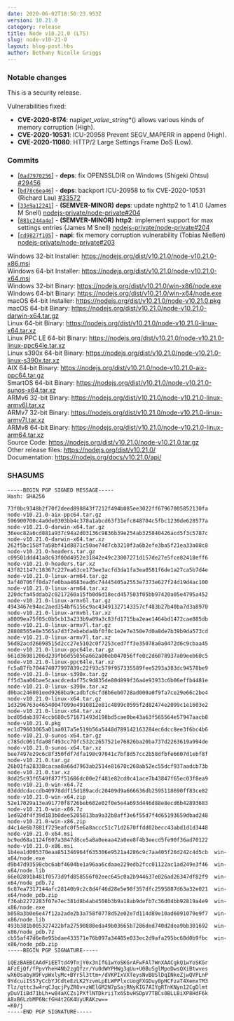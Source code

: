 ```yaml
---
date: 2020-06-02T18:50:23.953Z
version: 10.21.0
category: release
title: Node v10.21.0 (LTS)
slug: node-v10-21-0
layout: blog-post.hbs
author: Bethany Nicolle Griggs
---
```


### Notable changes

This is a security release.

Vulnerabilities fixed:

- **CVE-2020-8174**: napi*get_value_string*\*() allows various kinds of memory corruption (High).
- **CVE-2020-10531**: ICU-20958 Prevent SEGV_MAPERR in append (High).
- **CVE-2020-11080**: HTTP/2 Large Settings Frame DoS (Low).

### Commits

- [[`0ad7970256`](https://github.com/nodejs/node/commit/0ad7970256)] - **deps**: fix OPENSSLDIR on Windows (Shigeki Ohtsu) [#29456](https://github.com/nodejs/node/pull/29456)
- [[`bd78c6ea46`](https://github.com/nodejs/node/commit/bd78c6ea46)] - **deps**: backport ICU-20958 to fix CVE-2020-10531 (Richard Lau) [#33572](https://github.com/nodejs/node/pull/33572)
- [[`33e9a12241`](https://github.com/nodejs/node/commit/33e9a12241)] - **(SEMVER-MINOR)** **deps**: update nghttp2 to 1.41.0 (James M Snell) [nodejs-private/node-private#204](https://github.com/nodejs-private/node-private/pull/204)
- [[`881c244a4e`](https://github.com/nodejs/node/commit/881c244a4e)] - **(SEMVER-MINOR)** **http2**: implement support for max settings entries (James M Snell) [nodejs-private/node-private#204](https://github.com/nodejs-private/node-private/pull/204)
- [[`cd9827f105`](https://github.com/nodejs/node/commit/cd9827f105)] - **napi**: fix memory corruption vulnerability (Tobias Nießen) [nodejs-private/node-private#203](https://github.com/nodejs-private/node-private/pull/203)

Windows 32-bit Installer: https://nodejs.org/dist/v10.21.0/node-v10.21.0-x86.msi \
Windows 64-bit Installer: https://nodejs.org/dist/v10.21.0/node-v10.21.0-x64.msi \
Windows 32-bit Binary: https://nodejs.org/dist/v10.21.0/win-x86/node.exe \
Windows 64-bit Binary: https://nodejs.org/dist/v10.21.0/win-x64/node.exe \
macOS 64-bit Installer: https://nodejs.org/dist/v10.21.0/node-v10.21.0.pkg \
macOS 64-bit Binary: https://nodejs.org/dist/v10.21.0/node-v10.21.0-darwin-x64.tar.gz \
Linux 64-bit Binary: https://nodejs.org/dist/v10.21.0/node-v10.21.0-linux-x64.tar.xz \
Linux PPC LE 64-bit Binary: https://nodejs.org/dist/v10.21.0/node-v10.21.0-linux-ppc64le.tar.xz \
Linux s390x 64-bit Binary: https://nodejs.org/dist/v10.21.0/node-v10.21.0-linux-s390x.tar.xz \
AIX 64-bit Binary: https://nodejs.org/dist/v10.21.0/node-v10.21.0-aix-ppc64.tar.gz \
SmartOS 64-bit Binary: https://nodejs.org/dist/v10.21.0/node-v10.21.0-sunos-x64.tar.xz \
ARMv6 32-bit Binary: https://nodejs.org/dist/v10.21.0/node-v10.21.0-linux-armv6l.tar.xz \
ARMv7 32-bit Binary: https://nodejs.org/dist/v10.21.0/node-v10.21.0-linux-armv7l.tar.xz \
ARMv8 64-bit Binary: https://nodejs.org/dist/v10.21.0/node-v10.21.0-linux-arm64.tar.xz \
Source Code: https://nodejs.org/dist/v10.21.0/node-v10.21.0.tar.gz \
Other release files: https://nodejs.org/dist/v10.21.0/ \
Documentation: https://nodejs.org/docs/v10.21.0/api/

### SHASUMS

```
-----BEGIN PGP SIGNED MESSAGE-----
Hash: SHA256

73f0bc9348b2f70f2deed898843f7212f494b085ee3022ff67967005852130fa  node-v10.21.0-aix-ppc64.tar.gz
596900700c4a0de0303bb4c378a1abcd63f31efc848704c5fbc1230de628577a  node-v10.21.0-darwin-x64.tar.gz
36eec82a6cd881a937c94a2d03136c9836b39e254ab325840426acd5f3c5787c  node-v10.21.0-darwin-x64.tar.xz
262f5bc158f7a58bf41d8871c50ae74d7cb3210f3a6b2efe3ba5f21ea33a08c8  node-v10.21.0-headers.tar.gz
c09501ddd41a8c63f00d4952e31842e49c23007271d157de27e5fce82418eff6  node-v10.21.0-headers.tar.xz
43f821147c18367c227ea63ce173ee3acfd3da1fa3ea0581f6de1a27ca5b7d4e  node-v10.21.0-linux-arm64.tar.gz
3af40706ff0da7fe0baa4683ead6c74445405a2553e7373e627f24d19d4ac100  node-v10.21.0-linux-arm64.tar.xz
220dcfa45ddab2c0217260a15fb0d6d18ecd457503f05bb97420a05e4795a452  node-v10.21.0-linux-armv6l.tar.gz
4943467e94ac2aed354bf6156c9ac43491327143357cf483b27b40ba7d3a8970  node-v10.21.0-linux-armv6l.tar.xz
a8009ea75f05c0b5cb13a233b9a09a3c83fd1715ba2eae1464bd1472cae885db  node-v10.21.0-linux-armv7l.tar.gz
28808565e8e3565a7d3f2ebebda4bf0f0c1e2e7e350e7d0a8de7b39b9da573cd  node-v10.21.0-linux-armv7l.tar.xz
56d82acd26898515d2cc27e5102c0f7253ced7ff3e35078a0a0472d6c9cbaa45  node-v10.21.0-linux-ppc64le.tar.gz
661d36981206d239fb6d55056a662a00eb047056ffe0c2d6078937a09eeb60c5  node-v10.21.0-linux-ppc64le.tar.xz
fc5a87fb704474077997839c22f93c579f957335589fee5293a383dc94578be9  node-v10.21.0-linux-s390x.tar.gz
ff5d3aa06bae5caacdcedaf75c9d835de80d899f36a4e93933c6b06effb4481e  node-v10.21.0-linux-s390x.tar.xz
d0bac246001eed9268ba9cadbfc6cfd8b6eb0728ad000a0f9fa7ce29e66c2be4  node-v10.21.0-linux-x64.tar.gz
1d3296763e46540047099e4910812e81c4899c0595f2d82474e2099c1e1603e2  node-v10.21.0-linux-x64.tar.xz
bcd05dab3974ccb680c571671493d198bd5cae0be43a63f565564e57947aacb8  node-v10.21.0.pkg
ec1d79603065a01aa017a5e519b56a5448d789142163284ec6dcc8ee3f6bc4b6  node-v10.21.0-sunos-x64.tar.gz
c785dc061fda08f493cc70fc532c2657521e76826ba20ba737d2263619a994de  node-v10.21.0-sunos-x64.tar.xz
bee7497e29c6c8f350fdf7dfa198c97041c7bf8d57cc2b58dfbfe6607d1ebf8f  node-v10.21.0.tar.gz
26b01fa28338cacaa8a66d7963ab2514e81678c268ab52ec55dcf937aadcb73b  node-v10.21.0.tar.xz
8dd25c93f6549f877f51686dc00e2f481e82cd0c41ace7b43847f65ec03f8ea9  node-v10.21.0-win-x64.7z
03dddcdaccdb40978ddf15d189acdc20409d9a666636db2595118690ff83ce82  node-v10.21.0-win-x64.zip
52e17029a13ea91770f8726beb602e02f0e5e4a693d446d88e8ecd6b42893683  node-v10.21.0-win-x86.7z
1ed92df4f39d183b0dee5205813ba9a32b8aff3e6f55d7f4d65193659dbad248  node-v10.21.0-win-x86.zip
d4c14e6b7881f729eafc0f5e6a8accc51c71d2670ffdd02becc43abd1d1d3448  node-v10.21.0-x64.msi
bc9ed68a1124f607a3847d8ce5a8a0eeaa42a0ee8f4b3eecd5fe90f36ad70122  node-v10.21.0-x86.msi
1b4ea1d005370eaa851346964f635306e9521a4286c9c7aa405f26d242c4d5cb  win-x64/node.exe
d9b47d93598cbc6abf4604be1a96aa6cdaae229edb2fcc01122ac1ad249e3f46  win-x64/node.lib
66e02891b481f0573d9fd858556f02eec645c0a2b944637e026ad26347df82f9  win-x64/node_pdb.7z
6c87ea7317144afc28140b9c2c8d4f46d28e5e98f357dfc2595887d63a32e021  win-x64/node_pdb.zip
f36ab2272283f07e7ec381d8b4ab4508b3b9a18ab9defb7c36d04bb92819a4e9  win-x86/node.exe
b058a3b0e6e47f12a2ade2b3a758f0778d52e02e7d114d89e10ad6091079e9f7  win-x86/node.lib
493b381b005327422bfa27590880eda49b03665b7286ded740d2dea9bb301692  win-x86/node_pdb.7z
cb55af47d6e8e95bdae433571e76b097a34485e033ec2d9afa295bc68d0b9fbc  win-x86/node_pdb.zip
-----BEGIN PGP SIGNATURE-----

iQEzBAEBCAAdFiEETtd49TnjY0x3nIfG1wYoSKGrAFwFAl7WnXAACgkQ1wYoSKGr
AFzEjQf/fPpvYheH4Nb2zgQfzr/Yu0dWYPHWg3qUu+U0BuSglMpoDwsQXiBtwves
wX60sabyH9FvpWxlyMc+BYr5l3ttm+/dVKPIxVXTeysNvBUSlDqINkeZjwQVPLnP
9YdcuiISS7yCcbYJCdteEzLK2YzvmLpELWPPlxcUogFXGDuy0pHCFzaT4XemxTM3
Tlz/qttc3w4rqCJqcjPyZR0v+zWElGM2N7pSajRNyKIG7AIYgRTnKNyn12CgDlmt
yDuVIiBd71bLh+w84aXCZs1PXflNTDkriiTx6SbvHSDpV7TBCs0BLLBiXP8HdF6k
A8xB6LzbMP6NcfGH4t2GK4UyURAKzw==
=K0/j
-----END PGP SIGNATURE-----

```
